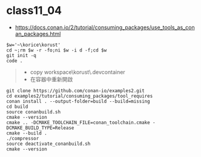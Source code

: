 # class11_04
* https://docs.conan.io/2/tutorial/consuming_packages/use_tools_as_conan_packages.html
```
$w='~\korice\korust'
cd ~;rm $w -r -fo;ni $w -i d -f;cd $w
git init -q
code .
```
> * copy workspace\\korust\\.devcontainer
> * 在容器中重新開啟
```
git clone https://github.com/conan-io/examples2.git
cd examples2/tutorial/consuming_packages/tool_requires
conan install . --output-folder=build --build=missing
cd build
source conanbuild.sh
cmake --version
cmake .. -DCMAKE_TOOLCHAIN_FILE=conan_toolchain.cmake -DCMAKE_BUILD_TYPE=Release
cmake --build .
./compressor
source deactivate_conanbuild.sh
cmake --version
```
